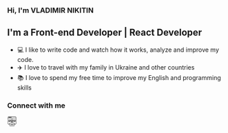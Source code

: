 ### Hi, I'm VLADIMIR NIKITIN
## I'm a Front-end Developer | React Developer
- :computer: I like to write code and watch how it works, analyze and improve my code.
- :airplane: I love to travel with my family in Ukraine and other countries
- :books: I love to spend my free time to improve my English and programming skills

### Connect with me

[<img align="left" alt="my portfolio" width="22px" src="./images/portfolio.png">][website]


[website]: https://naytin.github.io/cv